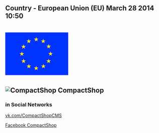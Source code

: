 Country - European Union (EU) March 28 2014 10:50
---
![EU](https://raw.githubusercontent.com/Energhia-Nova/CompactShop/master/public/img/EU_Flag_c.jpg)
===

![CompactShop](https://fbcdn-profile-a.akamaihd.net/hprofile-ak-ash3/t1.0-1/p160x160/14570_1403882579880650_207752429_a.png "CompactShop")
CompactShop
---

### in Social Networks
[vk.com/CompactShopCMS](http://vk.com/CompactShopCMS)

[Facebook CompactShop](https://www.facebook.com/CompactShop)

